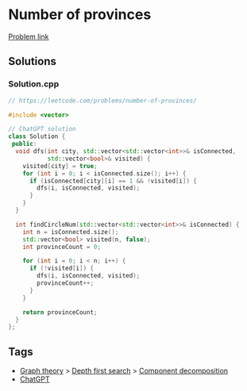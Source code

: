# Number of provinces

[Problem link](https://leetcode.com/problems/number-of-provinces/)

## Solutions


### Solution.cpp
```cpp
// https://leetcode.com/problems/number-of-provinces/

#include <vector>

// ChatGPT solution
class Solution {
 public:
  void dfs(int city, std::vector<std::vector<int>>& isConnected,
           std::vector<bool>& visited) {
    visited[city] = true;
    for (int i = 0; i < isConnected.size(); i++) {
      if (isConnected[city][i] == 1 && !visited[i]) {
        dfs(i, isConnected, visited);
      }
    }
  }

  int findCircleNum(std::vector<std::vector<int>>& isConnected) {
    int n = isConnected.size();
    std::vector<bool> visited(n, false);
    int provinceCount = 0;

    for (int i = 0; i < n; i++) {
      if (!visited[i]) {
        dfs(i, isConnected, visited);
        provinceCount++;
      }
    }

    return provinceCount;
  }
};
```
## Tags

* [Graph theory](/Collections/graph-theory.md#graph-theory) > [Depth first search](/Collections/graph-theory.md#depth-first-search) > [Component decomposition](/Collections/graph-theory.md#component-decomposition)
* [ChatGPT](/Collections/chatgpt.md#chatgpt)
